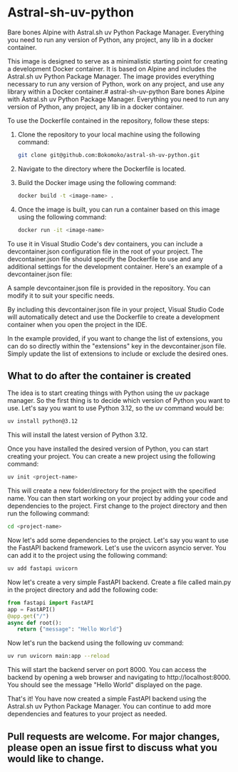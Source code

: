 # Astral-sh-uv-python

Bare bones Alpine with Astral.sh uv Python Package Manager. Everything you need to run any version of Python, any project, any lib in a docker container.

This image is designed to serve as a minimalistic starting point for creating a development Docker container. It is based on Alpine and includes the Astral.sh uv Python Package Manager. The image provides everything necessary to run any version of Python, work on any project, and use any library within a Docker container.# astral-sh-uv-python
Bare bones Alpine with Astral.sh uv Python Package Manager. Everything you need to run any version of Python, any project, any lib in a docker container.

To use the Dockerfile contained in the repository, follow these steps:

1. Clone the repository to your local machine using the following command:

   ```bash
   git clone git@github.com:Bokomoko/astral-sh-uv-python.git
   ```

2. Navigate to the directory where the Dockerfile is located.

3. Build the Docker image using the following command:

   ```bash
   docker build -t <image-name> .
   ```

4. Once the image is built, you can run a container based on this image using the following command:

   ```bash
   docker run -it <image-name>
   ```

To use it in Visual Studio Code's dev containers, you can include a devcontainer.json configuration file in the root of your project. The devcontainer.json file should specify the Dockerfile to use and any additional settings for the development container. Here's an example of a devcontainer.json file:

A sample devcontainer.json file is provided in the repository. You can modify it to suit your specific needs.

By including this devcontainer.json file in your project, Visual Studio Code will automatically detect and use the Dockerfile to create a development container when you open the project in the IDE.

In the example provided, if you want to change the list of extensions, you can do so directly within the "extensions" key in the devcontainer.json file. Simply update the list of extensions to include or exclude the desired ones.

## What to do after the container is created

The idea is to start creating things with Python using the uv package manager. So the first thing is to decide which version of Python you want to use. Let's say you want to use Python 3.12, so the uv command would be:

```bash
uv install python@3.12
```

This will install the latest version of Python 3.12.

Once you have installed the desired version of Python, you can start creating your project. You can create a new project using the following command:

```bash
uv init <project-name>
```

This will create a new folder/directory for the project with the specified name. You can then start working on your project by adding your code and dependencies to the project. First change to the project directory and then run the following command:

```bash
cd <project-name>
```

Now let's add some dependencies to the project. Let's say you want to use the FastAPI backend framework. Let's use the uvicorn asyncio server. You can add it to the project using the following command:

```bash
uv add fastapi uvicorn
```

Now let's create a very simple FastAPI backend. Create a file called main.py in the project directory and add the following code:

```python
from fastapi import FastAPI
app = FastAPI()
@app.get("/")
async def root():
   return {"message": "Hello World"}

```

Now let's run the backend using the following uv command:

```bash
uv run uvicorn main:app --reload
```

This will start the backend server on port 8000. You can access the backend by opening a web browser and navigating to http://localhost:8000. You should see the message "Hello World" displayed on the page.

That's it! You have now created a simple FastAPI backend using the Astral.sh uv Python Package Manager. You can continue to add more dependencies and features to your project as needed.

## Pull requests are  welcome. For major changes, please open an issue first to discuss what you would like to change.



